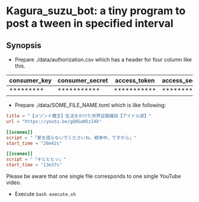 # Kagura_suzu_bot: a tiny program to post a tween in specified interval

## Synopsis

- Prepare ./data/authorization.csv which has a header for four column like this.

consumer_key | consumer_secret | access_token | access_secret |
-------------|-----------------|--------------|---------------|
*********    |***********      |***********   |********       |

- Prepare ./data/SOME_FILE_NAME.toml which is like following:


```toml
title = "【メゾンド魔王】生活をかけた世界征服雑談【アイドル部】"
url = "https://youtu.be/gQ0GaN5zI4k"

[[scenes]]
script = "「愛を語らないでくださいね、戦争中、ですから」"
start_time = "26m42s"

[[scenes]]
script = "「キヒヒヒッ」"
start_time = "13m37s"
```

Please be aware that one single file corresponds to one single YouTube video.

- Execute `bash execute.sh`

